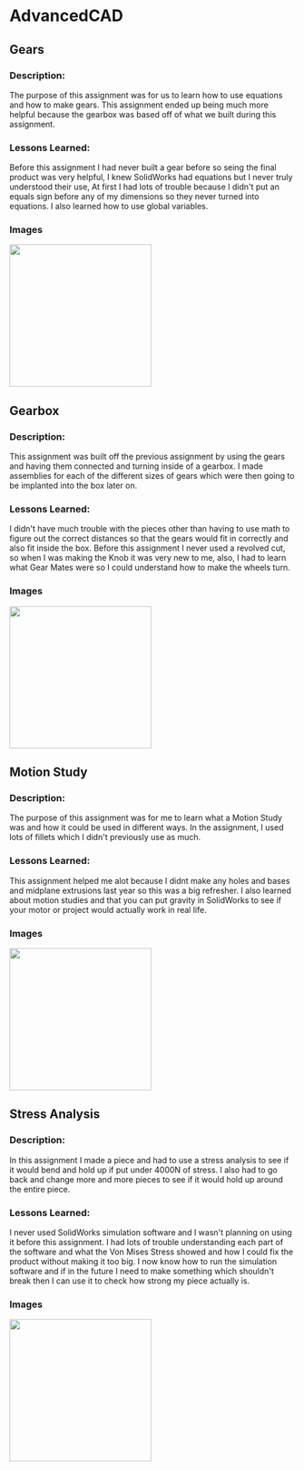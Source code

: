 # AdvancedCAD

## Gears

### Description:
The purpose of this assignment was for us to learn how to use equations and how to make gears. This assignment ended up being much more helpful because the gearbox was based off of what we built during this assignment.
### Lessons Learned:
Before this assignment I had never built a gear before so seing the final product was very helpful, I knew SolidWorks had equations but I never truly understood their use, At first I had lots of trouble because I didn't put an equals sign before any of my dimensions so they never turned into equations. I also learned how to use global variables.
### Images

<img src="Gear.JPG" width="250">

## Gearbox

### Description:
This assignment was built off the previous assignment by using the gears and having them connected and turning inside of a gearbox. I made assemblies for each of the different sizes of gears which were then going to be implanted into the box later on.
### Lessons Learned:
I didn't have much trouble with the pieces other than having to use math to figure out the correct distances so that the gears would fit in correctly and also fit inside the box. Before this assignment I never used a revolved cut, so when I was making the Knob it was very new to me, also, I had to learn what Gear Mates were so I could understand how to make the wheels turn.
### Images

<img src="Gearbox2.JPG" width="250">

## Motion Study

### Description:
The purpose of this assignment was for me to learn what a Motion Study was and how it could be used in different ways. In the assignment, I used lots of fillets which I didn't previously use as much.
### Lessons Learned:
This assignment helped me alot because I didnt make any holes and bases and midplane extrusions last year so this was a big refresher. I also learned about motion studies and that you can put gravity in SolidWorks to see if your motor or project would actually work in real life.
### Images

<img src="Motion%202.JPG" width="250">

## Stress Analysis

### Description:
In this assignment I made a piece and had to use a stress analysis to see if it would bend and hold up if put under 4000N of stress. I also had to go back and change more and more pieces to see if it would hold up around the entire piece.
### Lessons Learned:
I never used SolidWorks simulation software and I wasn't planning on using it before this assignment. I had lots of trouble understanding each part of the software and what the Von Mises Stress showed and how I could fix the product without making it too big. I now know how to run the simulation software and if in the future I need to make something which shouldn't break then I can use it to check how strong my piece actually is.
### Images

<img src="Stress%20Analysis.JPG" width="250">

